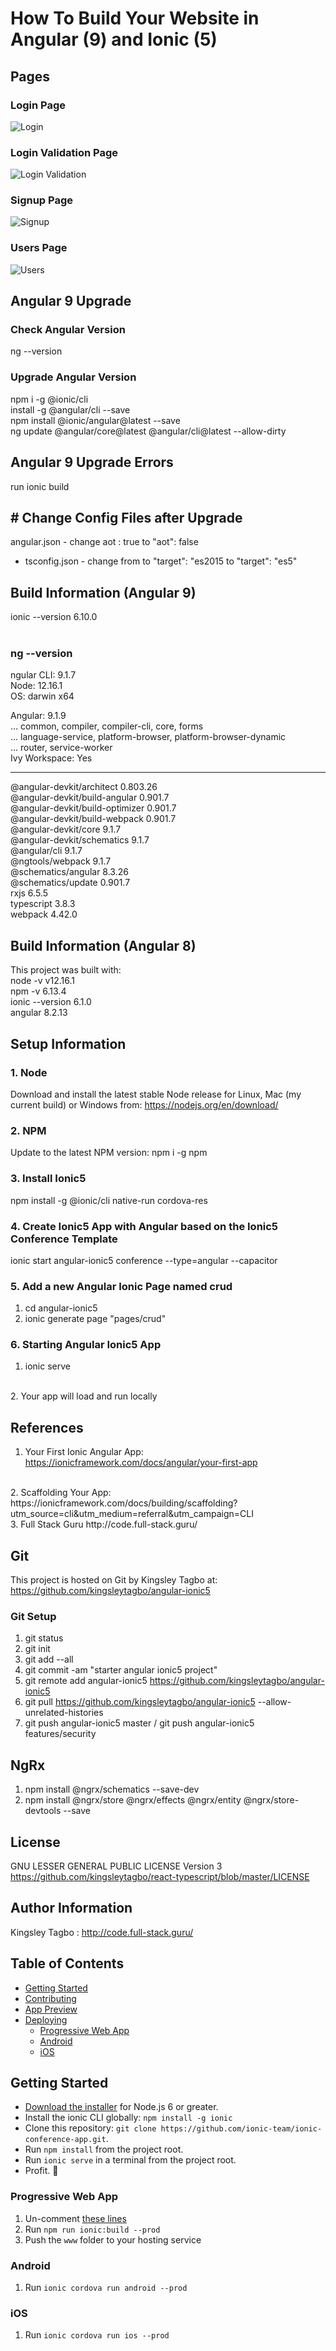 # How To Build Your Website in Angular (9) and Ionic (5)

## Pages

### Login Page
![Login](src/assets/img/login.png?raw=true "Login Page")
### Login Validation Page
![Login Validation](src/assets/img/login-validation.png?raw=true "Login Page")
### Signup Page
![Signup](src/assets/img/signup.png?raw=true "Signup Page")
### Users Page
![Users](src/assets/img/users.png?raw=true "Users Page")

## Angular 9 Upgrade
### Check Angular Version
ng --version  
### Upgrade Angular Version
npm i -g @ionic/cli  <br />
install -g @angular/cli --save  <br />
npm install @ionic/angular@latest --save  <br />
ng update @angular/core@latest @angular/cli@latest --allow-dirty  <br />

## Angular 9 Upgrade Errors
run ionic build   
## # Change Config Files after Upgrade
angular.json - change aot : true to "aot": false  <br />
- tsconfig.json - change from to "target": "es2015 to "target": "es5"  <br />

## Build Information (Angular 9)
ionic --version 6.10.0 <br />
<br />
### ng --version <br />

ngular CLI: 9.1.7  <br />
Node: 12.16.1  <br />
OS: darwin x64 <br />

Angular: 9.1.9  
... common, compiler, compiler-cli, core, forms  <br />
... language-service, platform-browser, platform-browser-dynamic  <br />
... router, service-worker  <br />
Ivy Workspace: Yes  <br />

-----------------------------------------------------------
@angular-devkit/architect         0.803.26  <br />
@angular-devkit/build-angular     0.901.7  <br />
@angular-devkit/build-optimizer   0.901.7  <br />
@angular-devkit/build-webpack     0.901.7  <br />
@angular-devkit/core              9.1.7  <br />
@angular-devkit/schematics        9.1.7  <br />
@angular/cli                      9.1.7  <br />
@ngtools/webpack                  9.1.7 <br /> 
@schematics/angular               8.3.26  <br />
@schematics/update                0.901.7  <br />
rxjs                              6.5.5  <br />
typescript                        3.8.3  <br />
webpack                           4.42.0  <br />


## Build Information (Angular 8)
This project was built with: 
<br />
node -v v12.16.1
<br />
npm -v 6.13.4
<br />
ionic --version 6.1.0
<br />
angular 8.2.13

## Setup Information
### 1. Node
Download and install the latest stable Node release for Linux, Mac (my current build) or Windows from: 
https://nodejs.org/en/download/

### 2. NPM
Update to the latest NPM version: npm i -g npm

### 3. Install Ionic5
npm install -g @ionic/cli native-run cordova-res

### 4. Create Ionic5 App with Angular based on the Ionic5 Conference Template
ionic start angular-ionic5 conference --type=angular --capacitor

### 5. Add a new Angular Ionic Page named crud
1. cd angular-ionic5<br />
2. ionic generate page "pages/crud"

### 6. Starting Angular Ionic5 App
1. ionic serve
<br />
2. Your app will load and run locally


## References
1. Your First Ionic Angular App: 
https://ionicframework.com/docs/angular/your-first-app
<br />
2. Scaffolding Your App: 
https://ionicframework.com/docs/building/scaffolding?utm_source=cli&utm_medium=referral&utm_campaign=CLI
<br />
3. Full Stack Guru
http://code.full-stack.guru/


## Git
This project is hosted on Git by Kingsley Tagbo at: https://github.com/kingsleytagbo/angular-ionic5

### Git Setup
1. git status<br />
2. git init<br />
3. git add --all<br />
4. git commit -am "starter angular ionic5 project" <br />
5. git remote add angular-ionic5 https://github.com/kingsleytagbo/angular-ionic5
6. git pull https://github.com/kingsleytagbo/angular-ionic5 --allow-unrelated-histories
7. git push angular-ionic5 master / git push angular-ionic5 features/security

## NgRx
1. npm install @ngrx/schematics --save-dev 
2. npm install @ngrx/store @ngrx/effects @ngrx/entity @ngrx/store-devtools --save

## License
GNU LESSER GENERAL PUBLIC LICENSE Version 3
https://github.com/kingsleytagbo/react-typescript/blob/master/LICENSE

## Author Information
Kingsley Tagbo : http://code.full-stack.guru/ 


## Table of Contents
- [Getting Started](#getting-started)
- [Contributing](#contributing)
- [App Preview](#app-preview)
- [Deploying](#deploying)
  - [Progressive Web App](#progressive-web-app)
  - [Android](#android)
  - [iOS](#ios)


## Getting Started

* [Download the installer](https://nodejs.org/) for Node.js 6 or greater.
* Install the ionic CLI globally: `npm install -g ionic`
* Clone this repository: `git clone https://github.com/ionic-team/ionic-conference-app.git`.
* Run `npm install` from the project root.
* Run `ionic serve` in a terminal from the project root.
* Profit. :tada:

### Progressive Web App

1. Un-comment [these lines](https://github.com/ionic-team/ionic2-app-base/blob/master/src/index.html#L21)
2. Run `npm run ionic:build --prod`
3. Push the `www` folder to your hosting service

### Android

1. Run `ionic cordova run android --prod`

### iOS

1. Run `ionic cordova run ios --prod`
